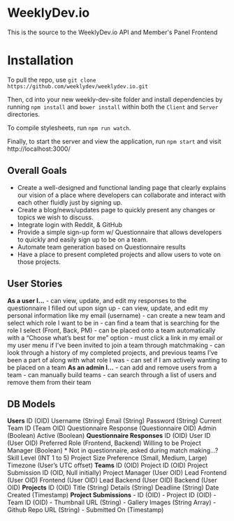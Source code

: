 # WeeklyDev.io
This is the source to the WeeklyDev.io API and Member's Panel Frontend

# Installation
To pull the repo, use `git clone https://github.com/weeklydev/weeklydev.io.git`

Then, cd into your new weekly-dev-site folder and install dependencies by running `npm install` and `bower install` within both the `Client` and `Server` directories.

To compile stylesheets, run `npm run watch`.

Finally, to start the server and view the application, run `npm start` and visit http://localhost:3000/


## Overall Goals

- Create a well-designed and functional landing page that clearly explains our vision of a place where developers can collaborate and interact with each other fluidly just by signing up.
- Create a blog/news/updates page to quickly present any changes or topics we wish to discuss.
- Integrate login with Reddit, & GitHub
- Provide a simple sign-up form w/ Questionnaire that allows developers to quickly and easily sign up to be on a team. 
- Automate team generation based on Questionnaire results
- Have a place to present completed projects and allow users to vote on those projects.

## User Stories
**As a user I...**
	- can view, update, and edit my responses to the questionnaire I filled out upon sign up
	- can view, update, and edit my personal information like my email (username)
	- can create a new team and select which role I want to be in
	- can find a team that is searching for the role I select (Front, Back, PM)
	- can be placed onto a team automatically with a “Choose what’s best for me” option
	- must click a link in my email or my user menu if I’ve been invited to join a team through matchmaking
	- can look through a history of my completed projects, and previous teams I’ve been a part of along with what role I was
	- can set if I am actively wanting to be placed on a team
**As an admin I…**
	- can add and remove users from a team
	- can manually build teams
	- can search through a list of users and remove them from their team

## DB Models
**Users**
	ID (OID)
	Username (String)
	Email (String)
	Password (String)
	Current Team ID (Team OID)
	Questionnaire Response (Questionnaire OID)
	Admin (Boolean)
	Active (Boolean)
**Questionnaire Responses**
	ID (OID)
	User ID (User OID)
	Preferred Role (Frontend, Backend)
	Willing to be Project Manager (Boolean) * Not in questionnaire, asked during match making…?
	Skill Level (INT 1 to 5)
	Project Size Preference (Small, Medium, Large)
	Timezone (User’s UTC offset)
**Teams**
	ID (OID)
	Project ID (OID)
	Project Submission ID (OID, Null initially)
	Project Manager (User OID)
	Lead Frontend (User OID)
	Frontend (User OID)
	Lead Backend (User OID)
	Backend (User OID)
**Projects**
	ID (OID)
	Title (String)
	Details (String)
	Deadline (String)
	Date Created (Timestamp)
**Project Submissions**
	- ID (OID)
	- Project ID (OID)
	- Team ID (OID)
	- Thumbnail URL (String)
	- Gallery Images (String Array)
	- Github Repo URL (String)
	- Submitted On (Timestamp)